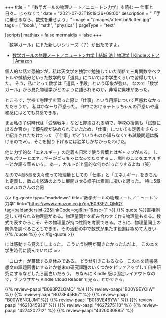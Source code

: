 +++
title = "『数学ガールの物理ノート／ニュートン力学』を読む — 仕事と日々... じゃなくて"
date =  "2021-07-23T19:19:36+09:00"
description = "「手に乗せるなら、数式を乗せよう」"
image = "/images/attention/kitten.jpg"
tags = [ "book", "math", "physics" ]
pageType = "text"

[scripts]
  mathjax = false
  mermaidjs = false
+++

「数学ガール」にまた新しいシリーズ（？）が出たですよ。

- [数学ガールの物理ノート／ニュートン力学 | 結城 浩 | 物理学 | Kindleストア | Amazon](https://www.amazon.co.jp/dp/B093PZLQMQ?tag=baldandersinf-22&linkCode=ogi&th=1&psc=1)

個人的な話で恐縮だが，私は天文学を独学で勉強していた関係で三角関数やベクトルや微積分といった数学的な「道具」については中学生くらいで習得していた。
そう，私にとって数学は「道具・手段」という印象が強い。
なので「数学ガール」から見た物理学がどのように語られるのか，非常に興味があった。

ところで，学校で物理学を習った際に「仕事」という用語について戸惑わなかっただろうか。
私はかなーり戸惑った。
作中におけるテトラちゃんの戸惑いや違和感にはとても共感できる。

まぁ私の子供時代は「受験戦争」などと揶揄される頃で，学校の授業も「試験に出るか否か」で優先度が決められていたため，「仕事」についても定義をさらっと紹介されただけだった（「仕事」がどういうものか知らなくても試験問題は解けるのでw）。
そこを掘り下げるには独学しかなかったわけだ。

他に力学的な「エネルギー」の定義も日常で使う言葉とはギャップがある。
しかもパワーとエネルギーがごっちゃになってたりするし，燃料のことをエネルギーとか語る輩もいる。
あー，カルトだと霊的な何かだったりするよね（笑）

なので4章5章を丸々使って物理量としての「仕事」と「エネルギー」をきちんと定義し，数式を怒涛のように展開させる様子は素直に凄いと思った。
特に5章のミルカさんの台詞

{{< fig-quote type="markdown" title="数学ガールの物理ノート／ニュートン力学" link="https://www.amazon.co.jp/dp/B093PZLQMQ?tag=baldandersinf-22&linkCode=ogi&th=1&psc=1" >}}
{{% quote %}}直接測定して得られる物理量がある。物理量同士を組み合わせて作る物理量もある。数式で表すからこそ、その物理量が持つ性質を考察できる。さらに、物理量同士の関係を調べることもできる。その活動の中で数式が果たす役割は極めて大きい{{% /quote %}}
{{< /fig-quote >}}

には感動すら覚えてしまった。
こういう説明が聞きたかったんだよ。
この本を学生時代に読んでいれば `orz`

「コロナ」が蔓延する夏休みである。
どうせ引きこもるなら，この本を読書感想文の課題図書にするとか巻末の研究課題のいくつかをピックアップして自由研究にするなどしたら面白いだろう。
ちなみに Kindle 版は固定レイアウトなので，ブラウザから Kindle Cloud Reader で見ることができる。

{{% review-paapi "B093PZLQMQ" %}} <!-- 数学ガールの物理ノート／ニュートン力学 -->
{{% review-paapi "B00Y9EYOIW" %}} <!-- 数学ガールの秘密ノート／微分を追いかけて -->
{{% review-paapi "B073F45B97" %}} <!-- 数学ガールの秘密ノート／積分を見つめて -->
{{% review-paapi "B00W6NCLJM" %}} <!-- 数学ガールの秘密ノート／丸い三角関数 -->
{{% review-paapi "B018VE46YW" %}} <!-- 数学ガールの秘密ノート／ベクトルの真実 -->
{{% review-paapi "4621045938" %}} <!-- いかにして問題をとくか -->
{{% review-paapi "4627275110" %}} <!-- 天体物理学 -->
{{% review-paapi "4274202712" %}} <!-- 気象がわかる数式入門 -->
{{% review-paapi "4320030885" %}} <!-- 基礎物理学実験 -->
<!-- eof -->
